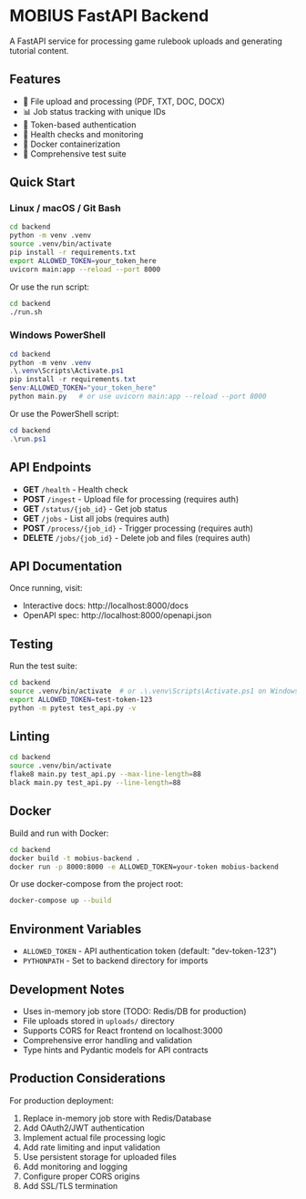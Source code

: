 # MOBIUS FastAPI Backend

A FastAPI service for processing game rulebook uploads and generating tutorial content.

## Features

- 📁 File upload and processing (PDF, TXT, DOC, DOCX)
- 📊 Job status tracking with unique IDs
- 🔐 Token-based authentication
- 🏥 Health checks and monitoring
- 🐳 Docker containerization
- 🧪 Comprehensive test suite

## Quick Start

### Linux / macOS / Git Bash

```bash
cd backend
python -m venv .venv
source .venv/bin/activate
pip install -r requirements.txt
export ALLOWED_TOKEN=your_token_here
uvicorn main:app --reload --port 8000
```

Or use the run script:

```bash
cd backend
./run.sh
```

### Windows PowerShell

```powershell
cd backend
python -m venv .venv
.\.venv\Scripts\Activate.ps1
pip install -r requirements.txt
$env:ALLOWED_TOKEN="your_token_here"
python main.py   # or use uvicorn main:app --reload --port 8000
```

Or use the PowerShell script:

```powershell
cd backend
.\run.ps1
```

## API Endpoints

- **GET** `/health` - Health check
- **POST** `/ingest` - Upload file for processing (requires auth)
- **GET** `/status/{job_id}` - Get job status
- **GET** `/jobs` - List all jobs (requires auth)
- **POST** `/process/{job_id}` - Trigger processing (requires auth)
- **DELETE** `/jobs/{job_id}` - Delete job and files (requires auth)

## API Documentation

Once running, visit:
- Interactive docs: http://localhost:8000/docs
- OpenAPI spec: http://localhost:8000/openapi.json

## Testing

Run the test suite:

```bash
cd backend
source .venv/bin/activate  # or .\.venv\Scripts\Activate.ps1 on Windows
export ALLOWED_TOKEN=test-token-123
python -m pytest test_api.py -v
```

## Linting

```bash
cd backend
source .venv/bin/activate
flake8 main.py test_api.py --max-line-length=88
black main.py test_api.py --line-length=88
```

## Docker

Build and run with Docker:

```bash
cd backend
docker build -t mobius-backend .
docker run -p 8000:8000 -e ALLOWED_TOKEN=your-token mobius-backend
```

Or use docker-compose from the project root:

```bash
docker-compose up --build
```

## Environment Variables

- `ALLOWED_TOKEN` - API authentication token (default: "dev-token-123")
- `PYTHONPATH` - Set to backend directory for imports

## Development Notes

- Uses in-memory job store (TODO: Redis/DB for production)
- File uploads stored in `uploads/` directory
- Supports CORS for React frontend on localhost:3000
- Comprehensive error handling and validation
- Type hints and Pydantic models for API contracts

## Production Considerations

For production deployment:

1. Replace in-memory job store with Redis/Database
2. Add OAuth2/JWT authentication
3. Implement actual file processing logic
4. Add rate limiting and input validation
5. Use persistent storage for uploaded files
6. Add monitoring and logging
7. Configure proper CORS origins
8. Add SSL/TLS termination